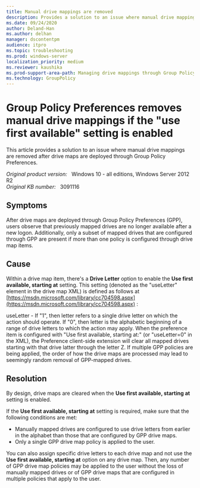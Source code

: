 ```yaml
---
title: Manual drive mappings are removed
description: Provides a solution to an issue where manual drive mappings are removed after drive maps are deployed through Group Policy Preferences.
ms.date: 09/24/2020
author: Deland-Han 
ms.author: delhan
manager: dscontentpm
audience: itpro
ms.topic: troubleshooting
ms.prod: windows-server
localization_priority: medium
ms.reviewer: kaushika
ms.prod-support-area-path: Managing drive mappings through Group Policy
ms.technology: GroupPolicy
---
```

# Group Policy Preferences removes manual drive mappings if the "use first available" setting is enabled

This article provides a solution to an issue where manual drive mappings are removed after drive maps are deployed through Group Policy Preferences.

_Original product version:_ &nbsp; Windows 10 - all editions, Windows Server 2012 R2  
_Original KB number:_ &nbsp; 3091116

## Symptoms

After drive maps are deployed through Group Policy Preferences (GPP), users observe that previously mapped drives are no longer available after a new logon. Additionally, only a subset of mapped drives that are configured through GPP are present if more than one policy is configured through drive map items.

## Cause

Within a drive map item, there's a **Drive Letter** option to enable the **Use first available, starting at** setting. This setting (denoted as the "useLetter" element in the drive map XML) is defined as follows at [https://msdn.microsoft.com/library/cc704598.aspx](https://msdn.microsoft.com/library/cc704598.aspx) :

useLetter - If "1", then letter refers to a single drive letter on which the action should operate. If "0", then letter is the alphabetic beginning of a range of drive letters to which the action may apply. When the preference item is configured with "Use first available, starting at:" (or "useLetter=0" in the XML), the Preference client-side extension will clear all mapped drives starting with that drive latter through the letter Z. If multiple GPP policies are being applied, the order of how the drive maps are processed may lead to seemingly random removal of GPP-mapped drives.

## Resolution

By design, drive maps are cleared when the **Use first available, starting at** setting is enabled.

If the **Use first available, starting at** setting is required, make sure that the following conditions are met:

- Manually mapped drives are configured to use drive letters from earlier in the alphabet than those that are configured by GPP drive maps.
- Only a single GPP drive map policy is applied to the user.

You can also assign specific drive letters to each drive map and not use the **Use first available, starting at**  option on any drive map. Then, any number of GPP drive map policies may be applied to the user without the loss of manually mapped drives or of GPP drive maps that are configured in multiple policies that apply to the user.
